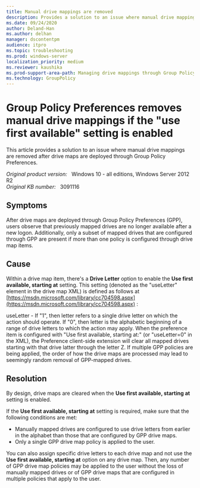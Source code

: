 ```yaml
---
title: Manual drive mappings are removed
description: Provides a solution to an issue where manual drive mappings are removed after drive maps are deployed through Group Policy Preferences.
ms.date: 09/24/2020
author: Deland-Han 
ms.author: delhan
manager: dscontentpm
audience: itpro
ms.topic: troubleshooting
ms.prod: windows-server
localization_priority: medium
ms.reviewer: kaushika
ms.prod-support-area-path: Managing drive mappings through Group Policy
ms.technology: GroupPolicy
---
```

# Group Policy Preferences removes manual drive mappings if the "use first available" setting is enabled

This article provides a solution to an issue where manual drive mappings are removed after drive maps are deployed through Group Policy Preferences.

_Original product version:_ &nbsp; Windows 10 - all editions, Windows Server 2012 R2  
_Original KB number:_ &nbsp; 3091116

## Symptoms

After drive maps are deployed through Group Policy Preferences (GPP), users observe that previously mapped drives are no longer available after a new logon. Additionally, only a subset of mapped drives that are configured through GPP are present if more than one policy is configured through drive map items.

## Cause

Within a drive map item, there's a **Drive Letter** option to enable the **Use first available, starting at** setting. This setting (denoted as the "useLetter" element in the drive map XML) is defined as follows at [https://msdn.microsoft.com/library/cc704598.aspx](https://msdn.microsoft.com/library/cc704598.aspx) :

useLetter - If "1", then letter refers to a single drive letter on which the action should operate. If "0", then letter is the alphabetic beginning of a range of drive letters to which the action may apply. When the preference item is configured with "Use first available, starting at:" (or "useLetter=0" in the XML), the Preference client-side extension will clear all mapped drives starting with that drive latter through the letter Z. If multiple GPP policies are being applied, the order of how the drive maps are processed may lead to seemingly random removal of GPP-mapped drives.

## Resolution

By design, drive maps are cleared when the **Use first available, starting at** setting is enabled.

If the **Use first available, starting at** setting is required, make sure that the following conditions are met:

- Manually mapped drives are configured to use drive letters from earlier in the alphabet than those that are configured by GPP drive maps.
- Only a single GPP drive map policy is applied to the user.

You can also assign specific drive letters to each drive map and not use the **Use first available, starting at**  option on any drive map. Then, any number of GPP drive map policies may be applied to the user without the loss of manually mapped drives or of GPP drive maps that are configured in multiple policies that apply to the user.
